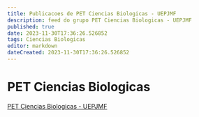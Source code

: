 ```yaml
---
title: Publicacoes de PET Ciencias Biologicas - UEPJMF
description: feed do grupo PET Ciencias Biologicas - UEPJMF
published: true
date: 2023-11-30T17:36:26.526852
tags: Ciencias Biologicas
editor: markdown
dateCreated: 2023-11-30T17:36:26.526852
---
```


# PET Ciencias Biologicas
[PET Ciencias Biologicas - UEPJMF](/grupo/205PETCienciasBiologicasUEPJMF.md)